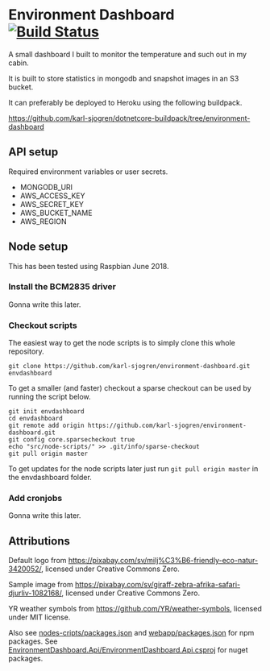 # Environment Dashboard [![Build Status](https://travis-ci.org/karl-sjogren/environment-dashboard.svg?branch=develop)](https://travis-ci.org/karl-sjogren/environment-dashboard)

A small dashboard I built to monitor the temperature and such out in my cabin.

It is built to store statistics in mongodb and snapshot images in an S3 bucket.

It can preferably be deployed to Heroku using the following buildpack.

https://github.com/karl-sjogren/dotnetcore-buildpack/tree/environment-dashboard

## API setup

Required environment variables or user secrets.

- MONGODB_URI
- AWS_ACCESS_KEY
- AWS_SECRET_KEY
- AWS_BUCKET_NAME
- AWS_REGION

## Node setup

This has been tested using Raspbian June 2018.

### Install the BCM2835 driver

Gonna write this later.

### Checkout scripts

The easiest way to get the node scripts is to simply clone this whole repository.

```
git clone https://github.com/karl-sjogren/environment-dashboard.git envdashboard
```

To get a smaller (and faster) checkout a sparse checkout can be used by running
the script below.

```
git init envdashboard
cd envdashboard
git remote add origin https://github.com/karl-sjogren/environment-dashboard.git
git config core.sparsecheckout true
echo "src/node-scripts/" >> .git/info/sparse-checkout
git pull origin master
```

To get updates for the node scripts later just run `git pull origin master` in the envdashboard folder.

### Add cronjobs

Gonna write this later.

## Attributions

Default logo from https://pixabay.com/sv/milj%C3%B6-friendly-eco-natur-3420052/,
licensed under Creative Commons Zero.

Sample image from https://pixabay.com/sv/giraff-zebra-afrika-safari-djurliv-1082168/,
licensed under Creative Commons Zero.

YR weather symbols from https://github.com/YR/weather-symbols, licensed under MIT license.

Also see [nodes-cripts/packages.json](src/node-scripts/package.json) and
[webapp/packages.json](src/webapp/package.json) for npm packages. See
[EnvironmentDashboard.Api/EnvironmentDashboard.Api.csproj](src/EnvironmentDashboard.Api/EnvironmentDashboard.Api.csproj)
for nuget packages.